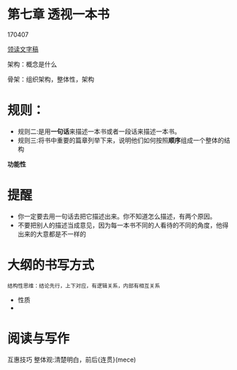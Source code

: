 # 第七章 透视一本书
170407


[领读文字稿](http://htrab.com/sesson07-text/)

架构：概念是什么


骨架：组织架构，整体性，架构

# 规则：
- 规则二:是用**一句话**来描述一本书或者一段话来描述一本书。
- 规则三:将书中重要的篇章列举下来，说明他们如何按照**顺序**组成一个整体的结构

**功能性**

# 提醒
- 你一定要去用一句话去把它描述出来。你不知道怎么描述，有两个原因。
- 不要把别人的描述当成意见，因为每一本书不同的人看待的不同的角度，他得出来的大意都是不一样的

# 大纲的书写方式
``` stylus
结构性思维：结论先行，上下对应，有逻辑关系，内部有相互关系
```


- 性质
- 
# 阅读与写作
互惠技巧
整体观:清楚明白，前后{连贯}(mece)








